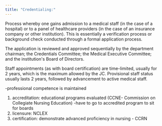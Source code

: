 ```yaml
---
title: "Credentialing:"
---
```

Process whereby one gains admission to a medical staff (in the case of a hospital) or to a panel of healthcare providers (in the case of an insurance company or other institution). This is essentially a verification process or background check conducted through a formal application process.

The application is reviewed and approved sequentially by the department chairman; the Credentials Committee; the Medical Executive Committee; and the institution's Board of Directors.

Staff appointments (as with board certification) are time-limited, usually for 2 years, which is the maximum allowed by the JC. Provisional staff status usually lasts 2 years, followed by advancement to active medical staff.

-professional competence is maintained
1) accreditation: educational programs evaluated (CCNE- Commission on Collegiate Nursing Education)
-have to go to accredited program to sit for boards
2) licensure: NCLEX
3) certification: demonstrate advanced proficiency in nursing - CCRN

